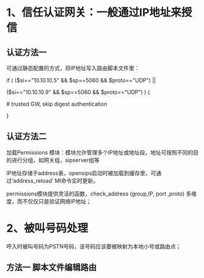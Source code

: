 # 1、信任认证网关：一般通过IP地址来授信

## 认证方法一

可通过静态配置的方式，将IP地址写入路由脚本文件里：

if \( \($si=="10.10.10.5" && $sp==5060 && $proto=="UDP"\) \|\|

\($si=="10.10.10.9" && $sp==5060 && $proto=="UDP"\) \) {

\# trusted GW, skip digest authentication

}

## 认证方法二

加载Permissions 模块：模块允许管理多个IP地址或地址段，地址可按照不同的目的进行分组，如网关组，sipserver组等

IP地址存储于address表，opensips启动时被加载到缓存里，可通过‘address\_reload’ MI命令实时更新。

permissions模块提供灵活的函数，check\_address  \(group,IP, port ,proto\) 多维度，而不仅仅只是验证网络IP地址；

# 2、被叫号码处理

呼入时被叫号码为PSTN号码，该号码应该要被映射为本地小号或路由点；

## 方法一 脚本文件编辑路由





